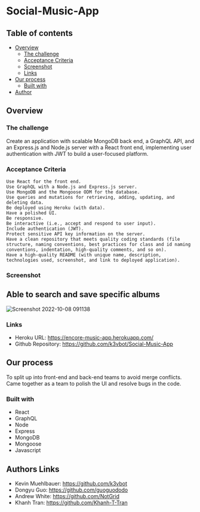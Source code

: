 # Social-Music-App

## Table of contents

- [Overview](#overview)
  - [The challenge](#the-challenge)
  - [Acceptance Criteria](#acceptance-criteria)
  - [Screenshot](#screenshot)
  - [Links](#links)
- [Our process](#our-process)
  - [Built with](#built-with)
- [Author](#author)


## Overview

### The challenge

Create an application with scalable MongoDB back end, a GraphQL API, and an Express.js and Node.js server with a React front end, implementing user authentication with JWT to build a user-focused platform.

### Acceptance Criteria
```
Use React for the front end.
Use GraphQL with a Node.js and Express.js server.
Use MongoDB and the Mongoose ODM for the database.
Use queries and mutations for retrieving, adding, updating, and deleting data.
Be deployed using Heroku (with data).
Have a polished UI.
Be responsive.
Be interactive (i.e., accept and respond to user input).
Include authentication (JWT).
Protect sensitive API key information on the server.
Have a clean repository that meets quality coding standards (file structure, naming conventions, best practices for class and id naming conventions, indentation, high-quality comments, and so on).
Have a high-quality README (with unique name, description, technologies used, screenshot, and link to deployed application).
```
### Screenshot

## Able to search and save specific albums
![Screenshot 2022-10-08 091138](https://user-images.githubusercontent.com/102490542/194717024-9d328344-8ab1-494b-b671-e99bbd82b374.png)

### Links

- Heroku URL: https://encore-music-app.herokuapp.com/
- Github Repository: https://github.com/k3vbot/Social-Music-App

## Our process

To split up into front-end and back-end teams to avoid merge conflicts. Came together as a team to polish the UI and resolve bugs in the code.

### Built with

- React
- GraphQL
- Node
- Express
- MongoDB
- Mongoose
- Javascript

## Authors Links

- Kevin Muehlbauer: https://github.com/k3vbot
- Dongyu Guo: https://github.com/guoguododo
- Andrew White: https://github.com/NotGrid
- Khanh Tran: https://github.com/Khanh-T-Tran
